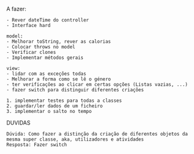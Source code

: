 A fazer: 
```
- Rever dateTime do controller
- Interface hard

model: 
- Melhorar toString, rever as calorias
- Colocar throws no model
- Verificar clones
- Implementar métodos gerais

view:
- lidar com as exceções todas
- Melhorar a forma como se lê o género
- ter verificações ao clicar em certas opções (Listas vazias, ...)
- fazer switch para distinguir diferentes criações
```

    1. implementar testes para todas a classes
    2. guardar/ler dados de um ficheiro
    3. implementar o salto no tempo



DUVIDAS
```
Dúvida: Como fazer a distinção da criação de diferentes objetos da mesma super classe, aka, utilizadores e atividades
Resposta: Fazer switch
```
